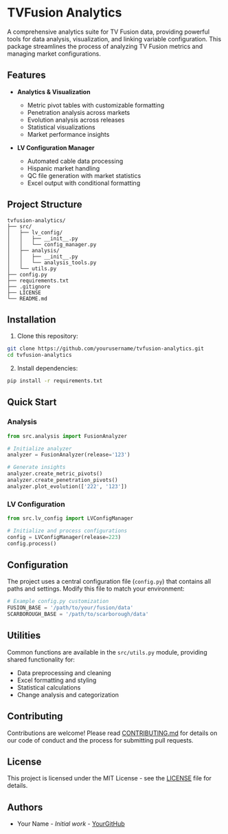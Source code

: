 # TVFusion Analytics

A comprehensive analytics suite for TV Fusion data, providing powerful tools for data analysis, visualization, and linking variable configuration. This package streamlines the process of analyzing TV Fusion metrics and managing market configurations.

## Features

- **Analytics & Visualization**
  - Metric pivot tables with customizable formatting
  - Penetration analysis across markets
  - Evolution analysis across releases
  - Statistical visualizations
  - Market performance insights

- **LV Configuration Manager**
  - Automated cable data processing
  - Hispanic market handling
  - QC file generation with market statistics
  - Excel output with conditional formatting

## Project Structure
```
tvfusion-analytics/
├── src/
│   ├── lv_config/
│   │   ├── __init__.py
│   │   └── config_manager.py
│   ├── analysis/
│   │   ├── __init__.py
│   │   └── analysis_tools.py
│   └── utils.py
├── config.py
├── requirements.txt
├── .gitignore
├── LICENSE
└── README.md
```

## Installation

1. Clone this repository:
```bash
git clone https://github.com/yourusername/tvfusion-analytics.git
cd tvfusion-analytics
```

2. Install dependencies:
```bash
pip install -r requirements.txt
```

## Quick Start

### Analysis
```python
from src.analysis import FusionAnalyzer

# Initialize analyzer
analyzer = FusionAnalyzer(release='123')

# Generate insights
analyzer.create_metric_pivots()
analyzer.create_penetration_pivots()
analyzer.plot_evolution(['222', '123'])
```

### LV Configuration
```python
from src.lv_config import LVConfigManager

# Initialize and process configurations
config = LVConfigManager(release=223)
config.process()
```

## Configuration

The project uses a central configuration file (`config.py`) that contains all paths and settings. Modify this file to match your environment:

```python
# Example config.py customization
FUSION_BASE = '/path/to/your/fusion/data'
SCARBOROUGH_BASE = '/path/to/scarborough/data'
```

## Utilities

Common functions are available in the `src/utils.py` module, providing shared functionality for:
- Data preprocessing and cleaning
- Excel formatting and styling
- Statistical calculations
- Change analysis and categorization

## Contributing

Contributions are welcome! Please read [CONTRIBUTING.md](CONTRIBUTING.md) for details on our code of conduct and the process for submitting pull requests.

## License

This project is licensed under the MIT License - see the [LICENSE](LICENSE) file for details.

## Authors

- Your Name - *Initial work* - [YourGitHub](https://github.com/yourusername)
